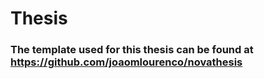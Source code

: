 # Thesis
### The template used for this thesis can be found at https://github.com/joaomlourenco/novathesis
